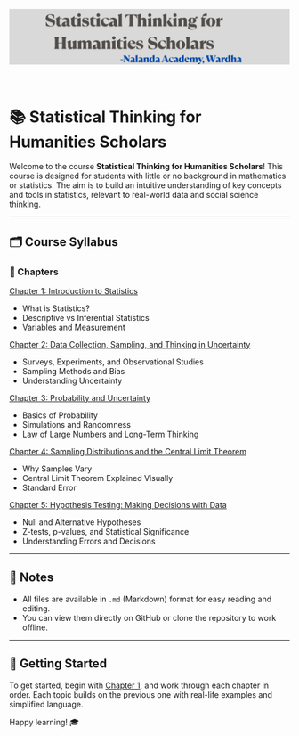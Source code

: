 ![banner](https://github.com/kwankhede/Statistical-Thinking-for-Humanities-Scholars/blob/main/media/banner.png)

<br>


# 📚 Statistical Thinking for Humanities Scholars

Welcome to the course **Statistical Thinking for Humanities Scholars**! This course is designed for students with little or no background in mathematics or statistics. The aim is to build an intuitive understanding of key concepts and tools in statistics, relevant to real-world data and social science thinking.

---

## 🗂️ Course Syllabus

### 📘 Chapters


 [Chapter 1: Introduction to Statistics](Chapter%201%3A%20Introduction%20to%20Statistics.md)


   - What is Statistics?  
   - Descriptive vs Inferential Statistics  
   - Variables and Measurement


[Chapter 2: Data Collection, Sampling, and Thinking in Uncertainty](Chapter%202%3A%20Data%20Collection%2C%20Sampling%2C%20and%20Thinking%20in%20Uncertainty.md) 
   - Surveys, Experiments, and Observational Studies  
   - Sampling Methods and Bias  
   - Understanding Uncertainty

[Chapter 3: Probability and Uncertainty](Chapter%203%3A%20Probability%20and%20Uncertainty.md)
   - Basics of Probability  
   - Simulations and Randomness  
   - Law of Large Numbers and Long-Term Thinking


[Chapter 4: Sampling Distributions and the Central Limit Theorem](Chapter%204%3A%20Sampling%20Distributions%20and%20the%20Central%20Limit%20Theorem.md)
   - Why Samples Vary  
   - Central Limit Theorem Explained Visually  
   - Standard Error

[Chapter 5: Hypothesis Testing: Making Decisions with Data](Chapter%205%3A%20Hypothesis%20Testing%3A%20Making%20Decisions%20with%20Data.md)
   - Null and Alternative Hypotheses  
   - Z-tests, p-values, and Statistical Significance  
   - Understanding Errors and Decisions

---

## 📎 Notes

- All files are available in `.md` (Markdown) format for easy reading and editing.  
- You can view them directly on GitHub or clone the repository to work offline.  

---

## 🧭 Getting Started

To get started, begin with [Chapter 1](Chapter%201:%20Introduction%20to%20Statistics.md), and work through each chapter in order. Each topic builds on the previous one with real-life examples and simplified language.

Happy learning! 🎓
 

